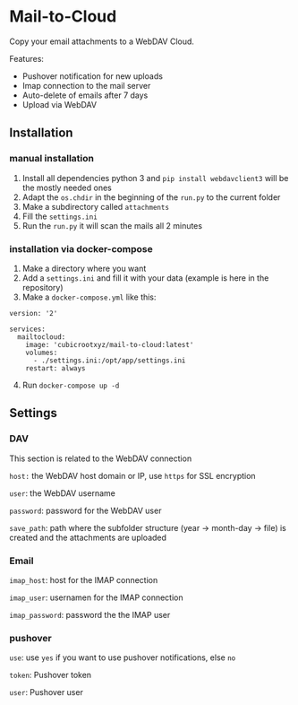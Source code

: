 # Mail-to-Cloud
Copy your email attachments to a WebDAV Cloud. 

Features:
* Pushover notification for new uploads
* Imap connection to the mail server
* Auto-delete of emails after 7 days
* Upload via WebDAV

## Installation

### manual installation

1. Install all dependencies python 3 and `pip install webdavclient3` will be the mostly needed ones
2. Adapt the `os.chdir` in the beginning of the `run.py` to the current folder
3. Make a subdirectory called `attachments`
4. Fill the `settings.ini` 
5. Run the `run.py` it will scan the mails all 2 minutes

### installation via docker-compose

1. Make a directory where you want
2. Add a `settings.ini` and fill it with your data (example is here in the repository)
3. Make a `docker-compose.yml` like this:
```
version: '2'

services:
  mailtocloud:
    image: 'cubicrootxyz/mail-to-cloud:latest'
    volumes:
      - ./settings.ini:/opt/app/settings.ini
    restart: always
```
4. Run `docker-compose up -d`

## Settings

### DAV

This section is related to the WebDAV connection

`host:` the WebDAV host domain or IP, use `https` for SSL encryption

`user`: the WebDAV username

`password`: password for the WebDAV user

`save_path`: path where the subfolder structure (year -> month-day -> file) is created and the attachments are uploaded

### Email

`imap_host`: host for the IMAP connection

`imap_user`: usernamen for the IMAP connection

`imap_password`: password the the IMAP user

### pushover

`use`: use `yes` if you want to use pushover notifications, else `no`

`token`: Pushover token

`user`: Pushover user
